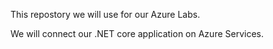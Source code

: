 This repostory we will use for our Azure Labs.

We will connect our .NET core application on Azure Services.
